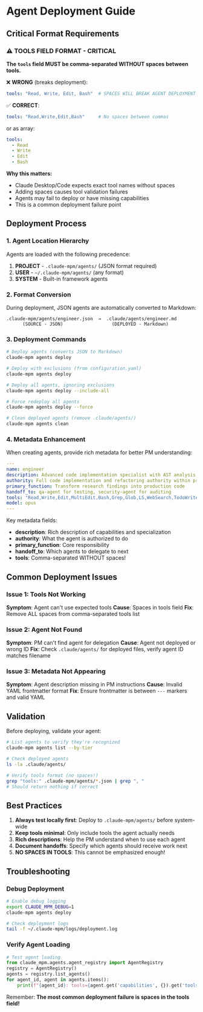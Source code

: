 # Agent Deployment Guide

## Critical Format Requirements

### ⚠️ TOOLS FIELD FORMAT - CRITICAL

**The `tools` field MUST be comma-separated WITHOUT spaces between tools.**

❌ **WRONG** (breaks deployment):
```yaml
tools: "Read, Write, Edit, Bash"  # SPACES WILL BREAK AGENT DEPLOYMENT!
```

✅ **CORRECT**:
```yaml
tools: "Read,Write,Edit,Bash"     # No spaces between commas
```

or as array:
```yaml
tools:
  - Read
  - Write
  - Edit
  - Bash
```

**Why this matters:**
- Claude Desktop/Code expects exact tool names without spaces
- Adding spaces causes tool validation failures
- Agents may fail to deploy or have missing capabilities
- This is a common deployment failure point

## Deployment Process

### 1. Agent Location Hierarchy

Agents are loaded with the following precedence:
1. **PROJECT** - `.claude-mpm/agents/` (JSON format required)
2. **USER** - `~/.claude-mpm/agents/` (any format)
3. **SYSTEM** - Built-in framework agents

### 2. Format Conversion

During deployment, JSON agents are automatically converted to Markdown:

```
.claude-mpm/agents/engineer.json  →  .claude/agents/engineer.md
      (SOURCE - JSON)                  (DEPLOYED - Markdown)
```

### 3. Deployment Commands

```bash
# Deploy agents (converts JSON to Markdown)
claude-mpm agents deploy

# Deploy with exclusions (from configuration.yaml)
claude-mpm agents deploy

# Deploy all agents, ignoring exclusions
claude-mpm agents deploy --include-all

# Force redeploy all agents
claude-mpm agents deploy --force

# Clean deployed agents (remove .claude/agents/)
claude-mpm agents clean
```

### 4. Metadata Enhancement

When creating agents, provide rich metadata for better PM understanding:

```yaml
---
name: engineer
description: Advanced code implementation specialist with AST analysis, refactoring capabilities, and security scanning. Implements production-quality code following discovered patterns.
authority: Full code implementation and refactoring authority within project constraints
primary_function: Transform research findings into production code
handoff_to: qa-agent for testing, security-agent for auditing
tools: "Read,Write,Edit,MultiEdit,Bash,Grep,Glob,LS,WebSearch,TodoWrite"
model: opus
---
```

Key metadata fields:
- **description**: Rich description of capabilities and specialization
- **authority**: What the agent is authorized to do
- **primary_function**: Core responsibility
- **handoff_to**: Which agents to delegate to next
- **tools**: Comma-separated WITHOUT spaces!

## Common Deployment Issues

### Issue 1: Tools Not Working
**Symptom**: Agent can't use expected tools
**Cause**: Spaces in tools field
**Fix**: Remove ALL spaces from comma-separated tools list

### Issue 2: Agent Not Found
**Symptom**: PM can't find agent for delegation
**Cause**: Agent not deployed or wrong ID
**Fix**: Check `.claude/agents/` for deployed files, verify agent ID matches filename

### Issue 3: Metadata Not Appearing
**Symptom**: Agent description missing in PM instructions
**Cause**: Invalid YAML frontmatter format
**Fix**: Ensure frontmatter is between `---` markers and valid YAML

## Validation

Before deploying, validate your agent:

```bash
# List agents to verify they're recognized
claude-mpm agents list --by-tier

# Check deployed agents
ls -la .claude/agents/

# Verify tools format (no spaces!)
grep "tools:" .claude-mpm/agents/*.json | grep ", "
# Should return nothing if correct
```

## Best Practices

1. **Always test locally first**: Deploy to `.claude-mpm/agents/` before system-wide
2. **Keep tools minimal**: Only include tools the agent actually needs
3. **Rich descriptions**: Help the PM understand when to use each agent
4. **Document handoffs**: Specify which agents should receive work next
5. **NO SPACES IN TOOLS**: This cannot be emphasized enough!

## Troubleshooting

### Debug Deployment
```bash
# Enable debug logging
export CLAUDE_MPM_DEBUG=1
claude-mpm agents deploy

# Check deployment logs
tail -f ~/.claude-mpm/logs/deployment.log
```

### Verify Agent Loading
```python
# Test agent loading
from claude_mpm.agents.agent_registry import AgentRegistry
registry = AgentRegistry()
agents = registry.list_agents()
for agent_id, agent in agents.items():
    print(f"{agent_id}: tools={agent.get('capabilities', {}).get('tools', 'none')}")
```

Remember: **The most common deployment failure is spaces in the tools field!**